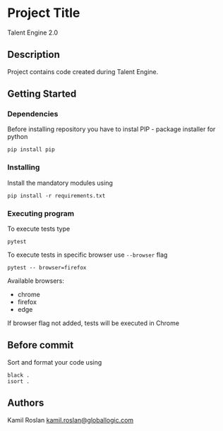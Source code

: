 # Project Title

Talent Engine 2.0 

## Description

Project contains code created during Talent Engine.  

## Getting Started

### Dependencies

Before installing repository you have to instal PIP - package installer for python
```
pip install pip
```

### Installing
Install the mandatory modules using 
```
pip install -r requirements.txt
```

### Executing program

To execute tests type 
```
pytest
```
To execute tests in specific browser use ```--browser``` flag
 ```
pytest -- browser=firefox
```
Available browsers:
- chrome
- firefox
- edge

If browser flag not added, tests will be executed in Chrome

## Before commit
Sort and format your code using 
```
black .
isort .
```

## Authors

Kamil Roslan
kamil.roslan@globallogic.com
